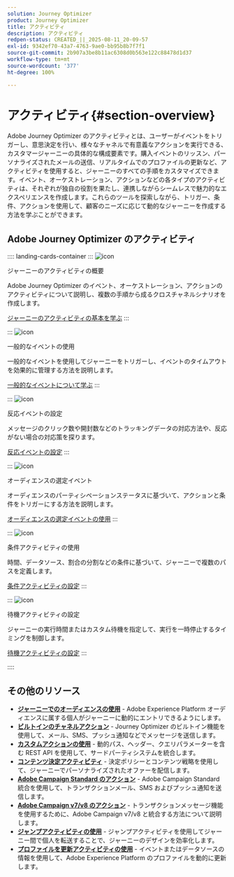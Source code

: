 ```yaml
---
solution: Journey Optimizer
product: Journey Optimizer
title: アクティビティ
description: アクティビティ
redpen-status: CREATED_||_2025-08-11_20-09-57
exl-id: 9342ef70-43a7-4763-9ae0-bb95b8b7f7f1
source-git-commit: 2b907a3be8b11ac6308d0b563e122c88478d1d37
workflow-type: tm+mt
source-wordcount: '377'
ht-degree: 100%

---
```


# アクティビティ{#section-overview}

Adobe Journey Optimizer のアクティビティとは、ユーザーがイベントをトリガーし、意思決定を行い、様々なチャネルで有意義なアクションを実行できる、カスタマージャーニーの具体的な構成要素です。購入イベントのリッスン、パーソナライズされたメールの送信、リアルタイムでのプロファイルの更新など、アクティビティを使用すると、ジャーニーのすべての手順をカスタマイズできます。イベント、オーケストレーション、アクションなどの各タイプのアクティビティは、それぞれが独自の役割を果たし、連携しながらシームレスで魅力的なエクスペリエンスを作成します。これらのツールを探索しながら、トリガー、条件、アクションを使用して、顧客のニーズに応じて動的なジャーニーを作成する方法を学ぶことができます。

## Adobe Journey Optimizer のアクティビティ

:::: landing-cards-container
:::
![icon](https://cdn.experienceleague.adobe.com/icons/book.svg)

ジャーニーのアクティビティの概要

Adobe Journey Optimizer のイベント、オーケストレーション、アクションのアクティビティについて説明し、複数の手順から成るクロスチャネルシナリオを作成します。

[ジャーニーのアクティビティの基本を学ぶ](../using/building-journeys/about-journey-activities.md)
:::

:::
![icon](https://cdn.experienceleague.adobe.com/icons/circle-play.svg)

一般的なイベントの使用

一般的なイベントを使用してジャーニーをトリガーし、イベントのタイムアウトを効果的に管理する方法を説明します。

[一般的なイベントについて学ぶ](../using/building-journeys/general-events.md)
:::

:::
![icon](https://cdn.experienceleague.adobe.com/icons/list-check.svg)

反応イベントの設定

メッセージのクリック数や開封数などのトラッキングデータの対応方法や、反応がない場合の対応策を探ります。

[反応イベントの設定](../using/building-journeys/reaction-events.md)
:::

:::
![icon](https://cdn.experienceleague.adobe.com/icons/bullseye.svg)

オーディエンスの選定イベント

オーディエンスのパーティシペーションステータスに基づいて、アクションと条件をトリガーにする方法を説明します。

[オーディエンスの選定イベントの使用](../using/building-journeys/audience-qualification-events.md)
:::

:::
![icon](https://cdn.experienceleague.adobe.com/icons/gear.svg)

条件アクティビティの使用

時間、データソース、割合の分割などの条件に基づいて、ジャーニーで複数のパスを定義します。

[条件アクティビティの設定](../using/building-journeys/condition-activity.md)
:::

:::
![icon](https://cdn.experienceleague.adobe.com/icons/clock.svg)

待機アクティビティの設定

ジャーニーの実行時間またはカスタム待機を指定して、実行を一時停止するタイミングを制御します。

[待機アクティビティの設定](../using/building-journeys/wait-activity.md)
:::

::::


## その他のリソース

- **[ジャーニーでのオーディエンスの使用](../using/building-journeys/read-audience.md)** - Adobe Experience Platform オーディエンスに属する個人がジャーニーに動的にエントリできるようにします。
- **[ビルトインのチャネルアクション](../using/building-journeys/journeys-message.md)** - Journey Optimizer のビルトイン機能を使用して、メール、SMS、プッシュ通知などでメッセージを送信します。
- **[カスタムアクションの使用](../using/building-journeys/using-custom-actions.md)** - 動的パス、ヘッダー、クエリパラメーターを含む REST API を使用して、サードパーティシステムを統合します。
- **[コンテンツ決定アクティビティ](../using/building-journeys/content-decision.md)** - 決定ポリシーとコンテンツ戦略を使用して、ジャーニーでパーソナライズされたオファーを配信します。
- **[Adobe Campaign Standard のアクション](../using/building-journeys/using-adobe-campaign-standard.md)** - Adobe Campaign Standard 統合を使用して、トランザクションメール、SMS およびプッシュ通知を送信します。
- **[Adobe Campaign v7/v8 のアクション](../using/building-journeys/using-adobe-campaign-v7-v8.md)** - トランザクションメッセージ機能を使用するために、Adobe Campaign v7/v8 と統合する方法について説明します。
- **[ジャンプアクティビティの使用](../using/building-journeys/jump.md)** - ジャンプアクティビティを使用してジャーニー間で個人を転送することで、ジャーニーのデザインを効率化します。
- **[プロファイルを更新アクティビティの使用](../using/building-journeys/update-profiles.md)** - イベントまたはデータソースの情報を使用して、Adobe Experience Platform のプロファイルを動的に更新します。
